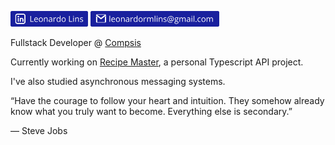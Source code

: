 [<img src="https://github.com/leonardormlins/leonardormlins/blob/main/Linkedin.png" alt="drawing" height="25"/>](https://www.linkedin.com/in/leonardormlins/)
[<img src="https://github.com/leonardormlins/leonardormlins/blob/main/Email.png" alt="drawing" height="25"/>](mailto:leonardormlins@gmail.com)

Fullstack Developer @ [Compsis](https://compsis.com.br/)

Currently working on [Recipe Master](https://github.com/leonardormlins/recipemaster-api), a personal Typescript API project.

I've also studied asynchronous messaging systems.

“Have the courage to follow your heart and intuition. They somehow already know what you truly want to become. Everything else is secondary.”

― Steve Jobs
